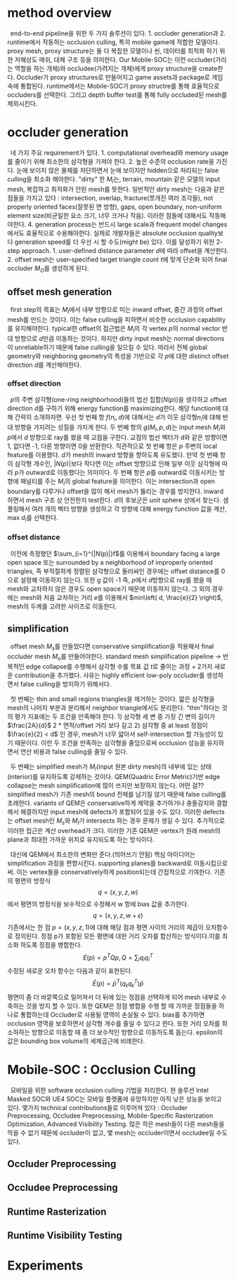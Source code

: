 
# method overview

&ensp;end-to-end pipeline을 위한 두 가지 솔루션이 있다. 1. occluder generation과 2. runtime에서 작동하는 occlusion culling, 특히 mobile game에 적합한 모델이다. proxy mesh, proxy structure는 둘 다 복잡한 모델이나 씬, 데이터를 최적화 하기 위한 저해상도 매쉬, 대체 구조 등을 의미한다. Our Mobile-SOC는 이런 occluder(가리는 역할을 하는 개체)와 occludee(가려지는 개체)에게 proxy structure을 create한다. Occluder가 proxy structures로 만들어지고 game assets과 package로 게임 속에 통합된다. runtime에서는 Mobile-SOC가 proxy structre를 통해 효율적으로 occluders를 선택한다. 그리고 depth buffer test를 통해 fully occluded된 mesh를 제외시킨다.

# occluder generation

&ensp;네 가지 주요 requirement가 있다. 1. computational overhead와 memory usage를 줄이기 위해 최소한의 삼각형을 가져야 한다. 2. 높은 수준의 occlusion rate을 가진다. 눈에 보이지 않은 물체를 차단하면서 눈에 보이지만 hidden으로 처리되는 false culling을 최소화 해야한다. "dirty" 한 $M_{I}$는, terrain, mountain 같은 모델의 input mesh, 복잡하고 최적화가 안된 mesh를 뜻한다. 일반적인 dirty mesh는 다음과 같은 점들을 가지고 있다 : intersection, overlap, fracture(쪼개진 여러 조각들), not properly oriented faces(잘못된 면 방향), gaps, open boundary, non-uniform element size(비균일한 요소 크기, 너무 크거나 작음). 이러한 점들에 대해서도 작동해야한다. 4. generation process는 반드시 large scale과 frequent model changes 에서도 효율적으로 수용해야한다. 실제로 개발자들은 absolute occlusion quality보다 generation speed를 더 우선 시 할 수도(might be) 있다. 이를 달성하기 위한 2-step approach. 1. user-defined distance parameter $d$에 따라 offset을 계산한다. 2. offset mesh는 user-specified target triangle count $t$에 맞게 단순화 되어 final occluder $M_{O}$를 생성하게 된다.

## offset mesh generation

&ensp;first step의 목표는 $M_{I}$에서 내부 방향으로 미는 inward offset, 중간 과정의 offset mesh를 만드는 것이다. 이는 false culling을 피하면서 비슷한 occlusion capability를 유지해야한다. typical한 offset의 접근법은 $M_{I}$의 각 vertex $p$의 normal vector 반대 방향으로 $d$만큼 이동하는 것이다. 하지만 dirty input mesh는 normal directions이 unreliable하기 때문에 false culling을 일으킬 수 있다. 따라서 전체 global geometry와 neighboring geometry의 특성을 기반으로 각 $p$에 대한 distinct offset direction $d$를 계산해야한다.

### offset direction

&ensp;$p$의 주변 삼각형(one-ring neighborhood)들의 법선 집합($N(p)$)을 생각하고 offset direction $d$를 구하기 위해 energy function를 maximizing한다. 해당 function에 대해 간략히 소개하자면. 우선 첫 번째 항 $f(n_{i},d)$에 대해서는 $d$가 이웃 삼각형$n_{i}$에 대해 반대 방향을 가지려는 성질을 가지게 한다. 두 번째 항의 $g(M_{I}, p, d)$는 input mesh $M_{I}$와 $p$에서 $d$ 방향으로 ray를 쐈을 때 교점을 구한다. 교점의 법선 벡터가 d와 같은 방향이면 1, 없다면 -1, 다른 방향이면 0을 반환한다. 직관적으로 첫 번째 항은 $p$ 주변의 local feature를 이용했다. $d$가 mesh의 inward 방향을 향하도록 유도했다. 만약 첫 번째 항이 삼각형 개수인, $|N(p)|$보다 작다면 이는 offset 방향으로 인해 일부 이웃 삼각형에 따라 $p$가 outward로 이동했다는 의미이다. 두 번째 항은 $p$를 outward로 이동시키는 방향에 패널티를 주는 $M_{I}$의 global feature을 의미한다. 이는 intersection과 open boundary를 다루거나 offset을 많이 해서 mesh가 뚫리는 경우를 방지한다. inward 하면서 mesh 구조 상 안전한지 test한다. $d$의 후보군은 unit sphere 상에서 찾는다. 샘플링해서 여러 개의 벡터 방향을 생성하고 각 방향에 대해 energy function 값을 계산, max $d_{i}$를 선택한다.

### offset distance

&ensp;이전에 측정했던 $\sum_{i=1}^{|N(p)|}f$를 이용해서 boundary facing a large open space 또는 surrounded by a neighborhood of improperly oriented triangles, 즉 부적절하게 정렬된 삼각형으로 둘러싸인 경우에는 offset distance를 0으로 설정해 이동하지 않는다. 또한 g 값이 -1 즉, $p$에서 $d$방향으로 ray를 쐈을 때 mesh와 교차하지 않은 경우도 open space기 때문에 이동하지 않는다. 그 외의 경우에는 mesh와 처음 교차하는 거리 $e$를 이용해서 $min\left( d, \frac{e}{2} \right)$, mesh의 두께를 고려한 사이즈로 이동한다.

## simplification

&ensp;offset mesh $M_{s}$를 만들었다면 conservative simplification을 적용해서 final occluder mesh $M_{o}$를 만들어야한다. standard mesh simplification pipeline -> 반복적인 edge collapse를 수행해서 삼각형 수를 목표 값 $t$로 줄이는 과정 + 2가지 새로운 contribution을 추가했다. 사유는 highly efficient low-poly occluder를 생성하면서 false culling을 방지하기 위해서다.

&ensp;첫 번째는 thin and small regions triangles을 제거하는 것이다. 얇은 삼각형을 mesh의 나머지 부분과 분리해서 neighbor triangle에서도 분리한다. "thin"하다는 것의 평가 지표에는 두 조건을 만족해야 한다. 1) 삼각형 세 변 중 가장 긴 변의 길이가 $\frac{2A}{d}$ 2 * 면적/offset 거리 보다 길고 2)  삼각형 중 at least 정점이 $\frac{e}{2} < d$ 인 경우, mesh가 너무 얇아서 self-intersection 할 가능성이 있기 때문이다. 이런 두 조건을 만족하는 삼각형을 줄임으로써 occlusion 성능을 유지하면서 연산 비용과 false culling을 줄일 수 있다.

&ensp;두 번째는 simplified mesh가 $M_{I}$(input 원본 dirty mesh)의 내부에 있는 상태(interior)를 유지하도록 강제하는 것이다. QEM(Quadric Error Metric)기반 edge collapse는 mesh simplification에 많이 쓰지만 보장하지 않는다. 어떤 걸?? simplified mesh가 기존 mesh의 bound 전체를 남기질 않기 때문에 false culling를 초래한다. variants of QEM은 conservative하게 제약을 추가하거나 충돌감지와 결합해서 해결하지만 input mesh에 defects가 포함되어 있을 수도 있다. 이러한 defects는 offset mesh인 $M_{s}$와 $M_{I}$가 intersects 하는 경우 문제가 생길 수 있다. 추가적으로 이러한 접근은 계산 overhead가 크다. 이러한 기존 QEM은 vertex가 원래 mesh의 plane과 최대한 가까운 위치로 유지되도록 하는 방식이다.

&ensp;대신에 QEM에서 최소한의 변화만 준다.(띄어쓰기 안됨) 핵심 아이디어는 simplification 과정을 편향시킨다. supporting planes를 backward로 이동시킴으로써. 이는 vertex들을 conservatively하게 position되는데 간접적으로 기여한다. 기존의 평면의 방정식
$$
q = (x, y, z, w)
$$
에서 평면의 방정식을 보수적으로 수정해서 w 항에 bias 값을 추가한다.
$$
q = (x,y,z,w+\epsilon)
$$
기존에서는 한 점 $p = (x, y, z, 1)$에 대해 해당 점과 평면 사이의 거리의 제곱이 오차함수로 정의된다. 정점 p가 포함된 모든 평면에 대한 거리 오차를 합산하는 방식이다.이를 최소화 하도록 정점을 병합한다.
$$
E(p)=p^T Q p, Q=\sum_{i}q_{i}q_{i}^T
$$
수정된 새로운 오차 함수는 다음과 같이 표현된다.
$$
\bar{E}(p)=\bar{p}^T(q_{\epsilon}q_{\epsilon}^{T})\bar{p}
$$
평면이 좀 더 바깥쪽으로 밀어져서 더 뒤에 있는 정점을 선택하게 되어 mesh 내부로 수축하는 것을 방지 할 수 있다. 또한 QEM은 정점 병합을 수행 할 때 가까운 정점들을 하나로 통합하는데 Occluder로 사용될 영역이 손실될 수 있다. bias를 추가하면 occlusion 영역을 보호하면서 삼각형 개수를 줄일 수 있다고 한다. 또한 거리 오차를 최소하하는 방향으로 이동할 때 좀 더 보수적인 방향으로 이동하도록 돕는다. epsilon의 값은 bounding box volume의 세제곱근에 비례한다.

# Mobile-SOC : Occlusion Culling

&ensp;모바일을 위한 software occlusion culling 기법을 처리한다. 현 솔루션 Intel Masked SOC와 UE4 SOC는 모바일 플랫폼에 유망하지만 아직 낮은 성능을 보이고 있다. 몇가지 technical contributions들로 이루어져 있다 : Occluder Preprocessing, Occludee Preprocessing, Mobile-Specific Rasterization Optimization, Advanced Visibility Testing. 많은 작은 mesh들이 다른 mesh들을 막을 수 없기 때문에 occluder이 없고, 몇 mesh는 occluder이면서 occludee일 수도 있다.

## Occluder Preprocessing

## Occludee Preprocessing

## Runtime Rasterization

## Runtime Visibility Testing

# Experiments